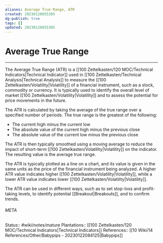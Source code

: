 ```yaml
---
aliases: Average True Range, ATR
created: 20230128055305
dg-publish: true
tags: []
updated: 20230128055305
---
```

# Average True Range
---
The Average True Range (ATR) is a [[100 Zettelkasten/120 MOC/Technical Indicators\|Technical Indicator]] used in [[100 Zettelkasten/Technical Analysis\|Technical Analysis]] to measure the [[100 Zettelkasten/Volatility\|Volatility]] of a financial instrument, such as a stock, commodity or currency. It is typically used to identify the overall level of market [[100 Zettelkasten/Volatility\|Volatility]] and to assess the potential for price movements in the future.

The ATR is calculated by taking the average of the true range over a specified number of periods. The true range is the greatest of the following:

-   The current high minus the current low
-   The absolute value of the current high minus the previous close
-   The absolute value of the current low minus the previous close

The ATR is then typically smoothed using a moving average to reduce the impact of short-term [[100 Zettelkasten/Volatility\|Volatility]] on the indicator. The resulting value is the average true range.

The ATR is typically plotted as a line on a chart, and its value is given in the same units as the price of the financial instrument being analyzed. A higher ATR value indicates higher [[100 Zettelkasten/Volatility\|Volatility]], while a lower ATR value indicates lower [[100 Zettelkasten/Volatility\|Volatility]].

The ATR can be used in different ways, such as to set stop-loss and profit-taking levels, to identify potential [[Breakout\|Breakouts]], and to confirm trends.


###### META
Status:: #wiki/notes/mature 
Plantations:: [[100 Zettelkasten/120 MOC/Technical Indicators\|Technical Indicators]]
References:: [[10 Wiki/14 References/Other/Babypips - 20230122084125\|Babypips]]
